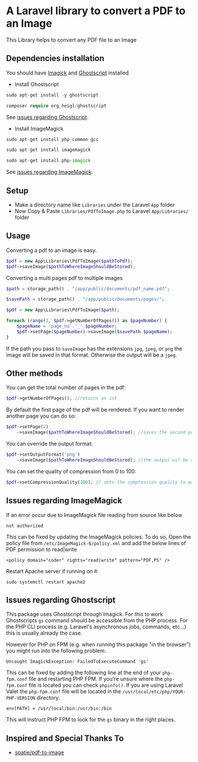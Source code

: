 # A Laravel library to convert a PDF to an Image

This Library helps to convert any PDF file to an Image 


## Dependencies installation

You should have [Imagick](http://php.net/manual/en/imagick.setresolution.php) and [Ghostscript](http://www.ghostscript.com/) installed.

- Install Ghostscript
```php
sudo apt-get install -y ghostscript

composer require org_heigl/ghostscript
```
See [issues regarding Ghostscript](#issues-regarding-ghostscript).

- Install ImageMagick 

```php
sudo apt-get install php-common gcc

sudo apt-get install imagemagick

sudo apt-get install php-imagick
```

See [issues regarding ImageMagick](#issues-regarding-imagemagick).

## Setup

- Make a directory name like `Libraries` under the Laravel `App` folder 
- Now Copy & Paste `Libraries/PdfToImage.php` to Laravel `App/Libraries/` folder


## Usage

Converting a pdf to an image is easy.

```php
$pdf = new App\Libraries\PdfToImage($pathToPdf);
$pdf->saveImage($pathToWhereImageShouldBeStored);
```

Converting a multi pages pdf to multiple images

```php
$path = storage_path() . "/app/public/documents/pdf_name.pdf";

$savePath = storage_path() . "/app/public/documents/pages/";

$pdf = new App\Libraries\PdfToImage($path);

foreach (range(1, $pdf->getNumberOfPages()) as $pageNumber) {
    $pageName = 'page_no'.'_'.$pageNumber;
    $pdf->setPage($pageNumber)->saveImage($savePath.$pageName);
}

```

If the path you pass to `saveImage` has the extensions `jpg`, `jpeg`, or `png` the image will be saved in that format.
Otherwise the output will be a `jpeg`.

## Other methods

You can get the total number of pages in the pdf:
```php
$pdf->getNumberOfPages(); //returns an int
```

By default the first page of the pdf will be rendered. If you want to render another page you can do so:
```php
$pdf->setPage(2)
    ->saveImage($pathToWhereImageShouldBeStored); //saves the second page
```

You can override the output format:
```php
$pdf->setOutputFormat('png')
    ->saveImage($pathToWhereImageShouldBeStored); //the output wil be a png, no matter what
```

You can set the quality of compression from 0 to 100:
```php
$pdf->setCompressionQuality(100); // sets the compression quality to maximum
```

## Issues regarding ImageMagick

If an error occur due to ImageMagick file reading from source like below

```
not authorized
```

This can be fixed by updating the ImageMagick policies. To do so, Open the policy file from `/etc/ImageMagick-6/policy.xml` and add the below lines of PDF permission to read|write


```
<policy domain="coder" rights="read|write" pattern="PDF,PS" />
```

Restart Apache server if running on it

```
sudo systemctl restart apache2
```

## Issues regarding Ghostscript

This package uses Ghostscript through Imagick. For this to work Ghostscripts `gs` command should be accessible from the PHP process. For the PHP CLI process (e.g. Laravel's asynchronous jobs, commands, etc...) this is usually already the case. 

However for PHP on FPM (e.g. when running this package "in the browser") you might run into the following problem:

```
Uncaught ImagickException: FailedToExecuteCommand 'gs'
```

This can be fixed by adding the following line at the end of your `php-fpm.conf` file and restarting PHP FPM. If you're unsure where the `php-fpm.conf` file is located you can check `phpinfo()`. If you are using Laravel Valet the `php-fpm.conf` file will be located in the `/usr/local/etc/php/YOUR-PHP-VERSION` directory.

```
env[PATH] = /usr/local/bin:/usr/bin:/bin
```

This will instruct PHP FPM to look for the `gs` binary in the right places.


## Inspired and Special Thanks To
-  [spatie/pdf-to-image](https://github.com/spatie/pdf-to-image)
